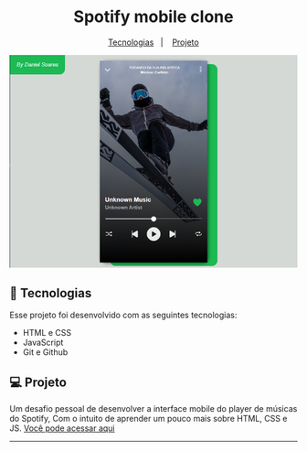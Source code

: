 <h1 align="center"> Spotify mobile clone</h1>

<p align="center">
  <a href="#-tecnologias">Tecnologias</a>&nbsp;&nbsp;&nbsp;|&nbsp;&nbsp;&nbsp;
  <a href="#-projeto">Projeto</a>
</p>

<p align="center">
  <img src="./img/Screenshot.png">
</p>

## 🚀 Tecnologias

Esse projeto foi desenvolvido com as seguintes tecnologias:

- HTML e CSS
- JavaScript
- Git e Github

## 💻 Projeto

Um desafio pessoal de desenvolver a interface mobile do player de músicas do Spotify, Com o intuito de aprender um pouco mais sobre HTML, CSS e JS. <a href="https://daniel-csoares.github.io/Spotify-clone-mobile/" target="_blank">Você pode acessar aqui</a>

---
